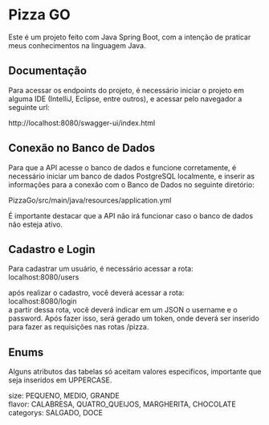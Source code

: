
# Pizza GO

Este é um projeto feito com Java Spring Boot, com a intenção de praticar meus conhecimentos na linguagem Java.

## Documentação

Para acessar os endpoints do projeto, é necessário iniciar o projeto em alguma IDE (IntelliJ, Eclipse, entre outros), e acessar pelo navegador a seguinte url: <br/>

http://localhost:8080/swagger-ui/index.html

## Conexão no Banco de Dados
Para que a API acesse o banco de dados e funcione corretamente, é necessário iniciar um banco de dados PostgreSQL localmente, e inserir as informações para a conexão com o Banco de Dados no seguinte diretório: <br/>

PizzaGo/src/main/java/resources/application.yml <br/>

É importante destacar que a API não irá funcionar caso o banco de dados não esteja ativo.

## Cadastro e Login

Para cadastrar um usuário, é necessário acessar a rota: <br/>
localhost:8080/users <br/>

após realizar o cadastro, você deverá acessar a rota: <br/>
localhost:8080/login <br/>
a partir dessa rota, você deverá indicar em um JSON o username e o password. Após fazer isso, será gerado um token, onde deverá ser inserido para fazer as requisições nas rotas /pizza.

## Enums

Alguns atributos das tabelas só aceitam valores especificos, importante que seja inseridos em UPPERCASE.

size: PEQUENO, MEDIO, GRANDE <br/>
flavor: CALABRESA, QUATRO_QUEIJOS, MARGHERITA, CHOCOLATE<br/>
categorys: SALGADO, DOCE <br/>



